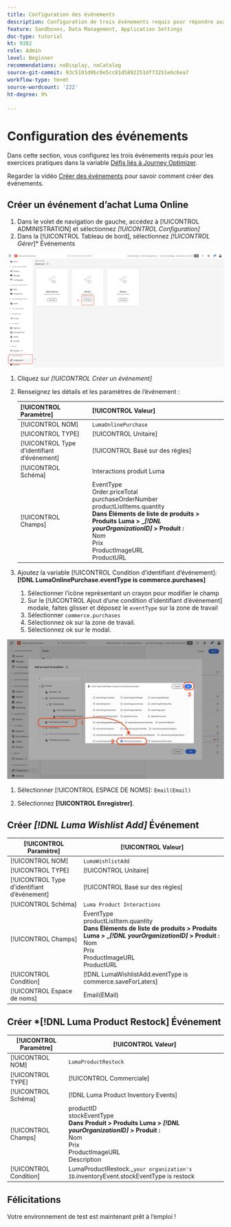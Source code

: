 ```yaml
---
title: Configuration des événements
description: Configuration de trois événements requis pour répondre aux défis de Journey Optimizer
feature: Sandboxes, Data Management, Application Settings
doc-type: tutorial
kt: 9382
role: Admin
level: Beginner
recommendations: noDisplay, noCatalog
source-git-commit: 93c5191d9bc0e5cc81d5892251df73251e6c6ea7
workflow-type: tm+mt
source-wordcount: '222'
ht-degree: 9%

---
```



# Configuration des événements

Dans cette section, vous configurez les trois événements requis pour les exercices pratiques dans la variable [Défis liés à Journey Optimizer](/help/challenges/introduction-and-prerequisites.md).

Regarder la vidéo [Créer des événements](/help/set-up-journeys/create-events.md) pour savoir comment créer des événements.

## Créer un événement d’achat Luma Online

1. Dans le volet de navigation de gauche, accédez à [!UICONTROL ADMINISTRATION] et sélectionnez *[!UICONTROL Configuration]*
1. Dans la [!UICONTROL Tableau de bord], sélectionnez *[!UICONTROL Gérer*]* Événements

![Gestion des événements](assets/create-events.png)

1. Cliquez sur *[!UICONTROL Créer un événement]*
1. Renseignez les détails et les paramètres de l’événement :

   | [!UICONTROL Paramètre] | [!UICONTROL Valeur] |
   |-------------|-----------|
   | [!UICONTROL NOM] | `LumaOnlinePurchase` |
   | [!UICONTROL TYPE] | [!UICONTROL Unitaire] |
   | [!UICONTROL Type d’identifiant d’événement] | [!UICONTROL Basé sur des règles] |
   | [!UICONTROL Schéma] | Interactions produit Luma |
   | [!UICONTROL Champs] | EventType <br>Order.priceTotal<br>purchaseOrderNumber<br>productListItems.quantity<br><b>Dans Éléments de liste de produits > Produits Luma > _*[!DNL yourOrganizationID]* > Produit :</b> <br> Nom<br>Prix<br>ProductImageURL<br>ProductURL |

1. Ajoutez la variable [!UICONTROL Condition d’identifiant d’événement]: **[!DNL LumaOnlinePurchase.eventType is commerce.purchases]**

   1. Sélectionner l’icône représentant un crayon pour modifier le champ
   2. Sur le [!UICONTROL Ajout d’une condition d’identifiant d’événement] modale, faites glisser et déposez le `eventType` sur la zone de travail
   3. Sélectionner `commerce.purchases`
   4. Sélectionnez ok sur la zone de travail.
   5. Sélectionnez ok sur le modal.

![Ajouter une condition d’événement](/help/tutorial-configure-a-training-sandbox/assets/Event-lumaOnlinePurchase-condition-1.png)

1. Sélectionner [!UICONTROL ESPACE DE NOMS]: `Email(Email)`

1. Sélectionnez **[!UICONTROL Enregistrer]**.

## Créer *[!DNL Luma Wishlist Add]* Événement

| [!UICONTROL Paramètre] | [!UICONTROL Valeur] |
|-------------|-----------|
| [!UICONTROL NOM] | `LumaWishlistAdd` |
| [!UICONTROL TYPE] | [!UICONTROL Unitaire] |
| [!UICONTROL Type d’identifiant d’événement] | [!UICONTROL Basé sur des règles] |
| [!UICONTROL Schéma] | `Luma Product Interactions` |
| [!UICONTROL Champs] | EventType<br>productListItem.quantity<br><b>Dans Éléments de liste de produits > Produits Luma > _*[!DNL yourOrganizationID]* > Produit :</b> <br>Nom<br>Prix<br> ProductImageURL<br>ProductURL |
| [!UICONTROL Condition] | [!DNL LumaWishlistAdd.eventType is commerce.saveForLaters] |
| [!UICONTROL Espace de noms] | Email(EMail) |

## Créer *[!DNL Luma Product Restock] Événement

| [!UICONTROL Paramètre] | [!UICONTROL Valeur] |
|-------------|-----------|
| [!UICONTROL NOM] | `LumaProductRestock` |
| [!UICONTROL TYPE] | [!UICONTROL Commerciale] |
| [!UICONTROL Schéma] | [!DNL Luma Product Inventory Events] |
| [!UICONTROL Champs] | productID <br> stockEventType<br><b>Dans Produit > Produits Luma > *[!DNL yourOrganizationID]* > Produit :</b> <br>Nom<br>Prix<br> ProductImageURL<br>Description |
| [!UICONTROL Condition] | LumaProductRestock._`your organization's ID`.inventoryEvent.stockEventType is restock |

## Félicitations

Votre environnement de test est maintenant prêt à l’emploi !
